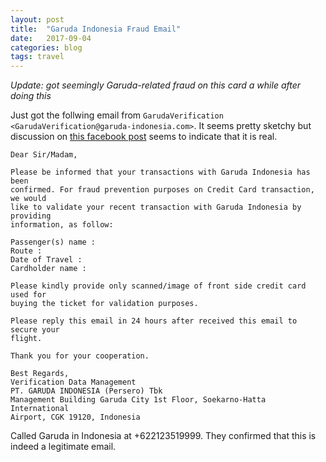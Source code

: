```yaml
---
layout: post
title:  "Garuda Indonesia Fraud Email"
date:   2017-09-04
categories: blog
tags: travel
---
```


*Update: got seemingly Garuda-related fraud on this card a while after doing
this*

Just got the follwing email from `GarudaVerification <GarudaVerification@garuda-indonesia.com>`. It seems pretty sketchy but discussion on [this facebook post](https://www.facebook.com/garudaindonesia/posts/1117281248386596) seems to indicate that it is real.


```
Dear Sir/Madam,

Please be informed that your transactions with Garuda Indonesia has been
confirmed. For fraud prevention purposes on Credit Card transaction, we would
like to validate your recent transaction with Garuda Indonesia by providing
information, as follow:

Passenger(s) name :
Route :
Date of Travel :
Cardholder name :

Please kindly provide only scanned/image of front side credit card used for
buying the ticket for validation purposes.

Please reply this email in 24 hours after received this email to secure your
flight.

Thank you for your cooperation.

Best Regards,
Verification Data Management
PT. GARUDA INDONESIA (Persero) Tbk
Management Building Garuda City 1st Floor, Soekarno-Hatta International
Airport, CGK 19120, Indonesia
```

Called Garuda in Indonesia at +622123519999. They confirmed that this is indeed a legitimate email.
